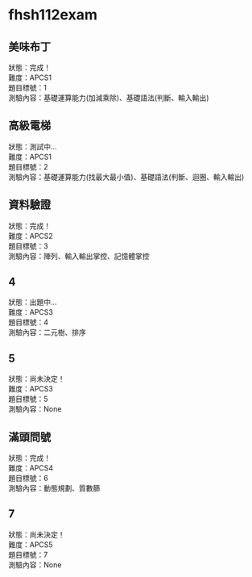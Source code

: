 # fhsh112exam
## 美味布丁
狀態：完成！  
難度：APCS1  
題目標號：1  
測驗內容：基礎運算能力(加減乘除)、基礎語法(判斷、輸入輸出)
## 高級電梯
狀態：測試中...  
難度：APCS1  
題目標號：2  
測驗內容：基礎運算能力(找最大最小值)、基礎語法(判斷、迴圈、輸入輸出)
## 資料驗證
狀態：完成！  
難度：APCS2  
題目標號：3  
測驗內容：陣列、輸入輸出掌控、記憶體掌控
## 4
狀態：出題中...  
難度：APCS3  
題目標號：4  
測驗內容：二元樹、排序
## 5
狀態：尚未決定！  
難度：APCS3  
題目標號：5  
測驗內容：None
## 滿頭問號
狀態：完成！  
難度：APCS4  
題目標號：6  
測驗內容：動態規劃、質數篩
## 7
狀態：尚未決定！  
難度：APCS5  
題目標號：7  
測驗內容：None
